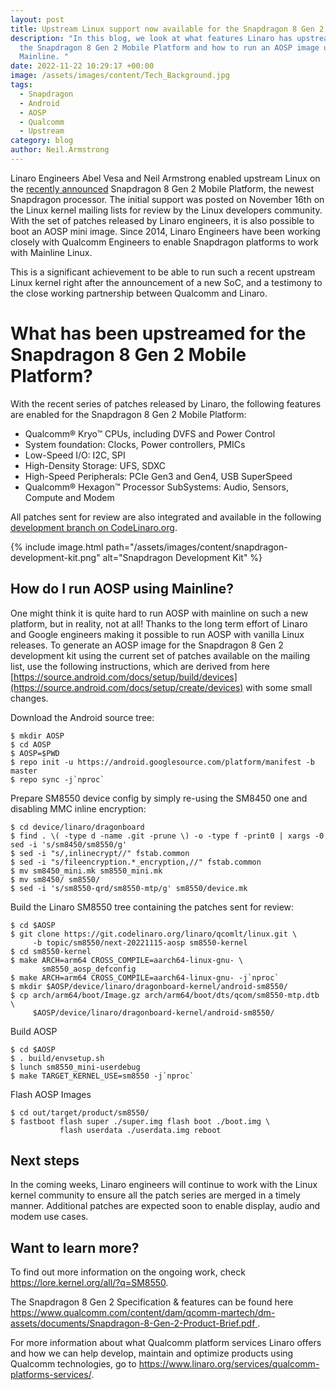 ```yaml
---
layout: post
title: Upstream Linux support now available for the Snapdragon 8 Gen 2 Mobile Platform
description: "In this blog, we look at what features Linaro has upstreamed for
  the Snapdragon 8 Gen 2 Mobile Platform and how to run an AOSP image using
  Mainline. "
date: 2022-11-22 10:29:17 +00:00
image: /assets/images/content/Tech_Background.jpg
tags:
  - Snapdragon
  - Android
  - AOSP
  - Qualcomm
  - Upstream
category: blog
author: Neil.Armstrong
---
```

Linaro Engineers Abel Vesa and Neil Armstrong enabled upstream Linux on the [recently announced](https://www.qualcomm.com/news/releases/2022/11/snapdragon-8-gen-2-defines-a-new-standard-for-premium-smartphone) Snapdragon 8 Gen 2 Mobile Platform, the newest Snapdragon processor. The initial support was posted on November 16th on the Linux kernel mailing lists for review by the Linux developers community. With the set of patches released by Linaro engineers, it is also possible to boot an AOSP mini image. Since 2014, Linaro Engineers have been working closely with Qualcomm Engineers to enable Snapdragon platforms to work with Mainline Linux.

This is a significant achievement to be able to run such a recent upstream Linux kernel right after the announcement of a new SoC, and a testimony to the close working partnership between Qualcomm and Linaro.

# What has been upstreamed for the Snapdragon 8 Gen 2 Mobile Platform?

With the recent series of patches released by Linaro, the following features are enabled for the Snapdragon 8 Gen 2 Mobile Platform:

* Qualcomm® Kryo™ CPUs, including DVFS and Power Control
* System foundation: Clocks, Power controllers, PMICs
* Low-Speed I/O: I2C, SPI
* High-Density Storage: UFS, SDXC
* High-Speed Peripherals: PCIe Gen3 and Gen4, USB SuperSpeed
* Qualcomm® Hexagon™ Processor SubSystems: Audio, Sensors, Compute and Modem

All patches sent for review are also integrated and available in the following [development branch on CodeLinaro.org](https://git.codelinaro.org/linaro/qcomlt/linux/-/tree/topic/sm8550/next-20221115-aosp).

{% include image.html path="/assets/images/content/snapdragon-development-kit.png" alt="Snapdragon Development Kit" %}

## How do I run AOSP using Mainline?

One might think it is quite hard to run AOSP with mainline on such a new platform, but in reality, not at all! Thanks to the long term effort of Linaro and Google engineers making it possible to run AOSP with vanilla Linux releases.
To generate an AOSP image for the Snapdragon 8 Gen 2 development kit using the current set of patches available on the mailing list, use the following instructions, which  are derived from here [https://source.android.com/docs/setup/build/devices](https://source.android.com/docs/setup/create/devices) with some small changes.

Download the Android source tree:

```
$ mkdir AOSP
$ cd AOSP
$ AOSP=$PWD
$ repo init -u https://android.googlesource.com/platform/manifest -b master
$ repo sync -j`nproc`
```

Prepare SM8550 device config by simply re-using the SM8450 one and disabling MMC inline encryption:

```
$ cd device/linaro/dragonboard
$ find . \( -type d -name .git -prune \) -o -type f -print0 | xargs -0 sed -i 's/sm8450/sm8550/g'
$ sed -i "s/,inlinecrypt//" fstab.common
$ sed -i "s/fileencryption.*_encryption,//" fstab.common
$ mv sm8450_mini.mk sm8550_mini.mk
$ mv sm8450/ sm8550/
$ sed -i 's/sm8550-qrd/sm8550-mtp/g' sm8550/device.mk
```

Build the Linaro SM8550 tree containing the patches sent for review:

```
$ cd $AOSP
$ git clone https://git.codelinaro.org/linaro/qcomlt/linux.git \
	 -b topic/sm8550/next-20221115-aosp sm8550-kernel
$ cd sm8550-kernel
$ make ARCH=arm64 CROSS_COMPILE=aarch64-linux-gnu- \
       sm8550_aosp_defconfig
$ make ARCH=arm64 CROSS_COMPILE=aarch64-linux-gnu- -j`nproc`
$ mkdir $AOSP/device/linaro/dragonboard-kernel/android-sm8550/
$ cp arch/arm64/boot/Image.gz arch/arm64/boot/dts/qcom/sm8550-mtp.dtb \
	 $AOSP/device/linaro/dragonboard-kernel/android-sm8550/
```

Build AOSP

```
$ cd $AOSP
$ . build/envsetup.sh
$ lunch sm8550_mini-userdebug
$ make TARGET_KERNEL_USE=sm8550 -j`nproc`
```

Flash AOSP Images

```
$ cd out/target/product/sm8550/
$ fastboot flash super ./super.img flash boot ./boot.img \ 
           flash userdata ./userdata.img reboot
```

## Next steps

In the coming weeks, Linaro engineers will continue to work with the Linux kernel community to ensure all the patch series are merged in a timely manner. Additional patches are expected soon to enable display, audio and modem use cases.

## Want to learn more?

To find out more information on the ongoing work, check  <https://lore.kernel.org/all/?q=SM8550>.

The Snapdragon 8 Gen 2 Specification & features can be found here [https://www.qualcomm.com/content/dam/qcomm-martech/dm-assets/documents/Snapdragon-8-Gen-2-Product-Brief.pdf ](https://www.qualcomm.com/content/dam/qcomm-martech/dm-assets/documents/Snapdragon-8-Gen-2-Product-Brief.pdf).

For more information about what Qualcomm platform services Linaro offers and how we can help develop, maintain and optimize products using Qualcomm technologies, go to <https://www.linaro.org/services/qualcomm-platforms-services/>.